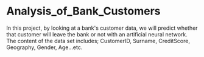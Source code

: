 # Analysis_of_Bank_Customers
In this project, by looking at a bank's customer data, we will predict whether that customer will leave the bank or not with an artificial neural network. The content of the data set includes; CustomerID, Surname, CreditScore, Geography, Gender, Age...etc.
